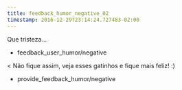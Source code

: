 ```yaml
---
title: feedback_humor_negative_02
timestamp: 2016-12-29T23:14:24.727483-02:00
---
```


Que tristeza...
* feedback_user_humor/negative

< Não fique assim, veja esses gatinhos e fique mais feliz! :)
* provide_feedback_humor/negative
